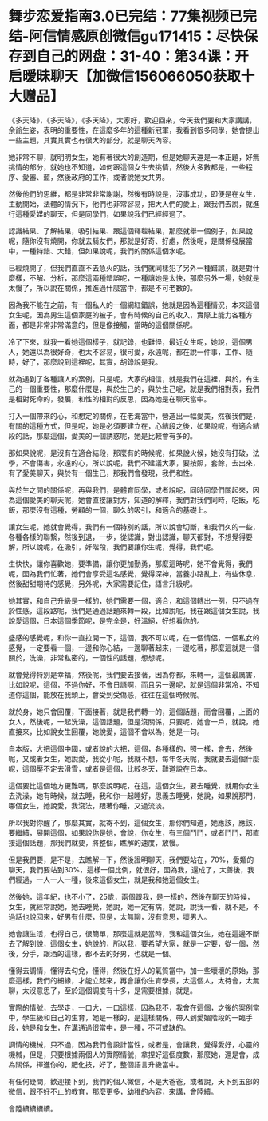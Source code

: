 # 舞步恋爱指南3.0已完结：77集视频已完结-阿信情感原创微信gu171415：尽快保存到自己的网盘：31-40：第34课：开启暧昧聊天【加微信156066050获取十大赠品】

《多天降》，《多天降》，《多天降》，大家好，歡迎回來，今天我們要和大家講講，余爺生姿，表明的重要性，在這麼多年的這種新冠軍，我看到很多同學，她會提出一些主題，其實其實也有很大的部分，就是聊天內容。

她非常不聊，就明明女生，她有著很大的創造期，但是她聊天還是一本正題，好無挑情的部分，就她也不知道，如何跟這個女生去挑情，然後大多數都是，一些程序、愛器、藍，然後政府的工作，或者說她女共男。

然後他們的思維，都是非常非常謝謝，然後有時說是，沒事成功，即便是在女生，主動開始，法體的情況下，他們也非常容易，把大人們的愛上，跟我們去說，就進行這種愛媒的聊天，但是同學們，如果說我們已經經過了。

認識結果、了解結果，吸引結果、跟這個釋毯結果，那麼就舉一個例子，如果說呢，隨你沒有燒開，你就去騎友們，那就是好奇、好處，然後呢，是關係發展當中，一種特錯、大錯，但如果說呢，我們的關係這個水呢。

已經燒開了，但我們直直不去急火的話，我們就同樣犯了另外一種錯誤，就是對什麼樣，不解、分析，那麼這兩種錯誤呢，一種讓她是太快，那麼另外一場，她就是太慢了，所以說在關係，推進過什麼當中，都是不可老數的。

因為我不能在之前，有一個私人的一個網紅錯誤，她就是因為這種情況，本來這個女生呢，因為男生這個家庭的被子，會有時候的自己的收入，實際上能力各種方面，都是非常非常滿意的，但是像接觸，當時的這個關係呢。

冷了下來，就我一看她這個樣子，就記錄，也難怪，最近女生呢，她說，這個男人，她還以為很好奇，也太不容易，很可愛，永遠呢，都在說一件事，工作、隨時，好了，那麼說到這裡呢，其實，胡錄說是我。

就為遇到了各種讓人的案例，只是呢，大家的相信，就是我們在這裡，與於，有生己的一個重要性，那麼什麼是，與於生己的，與於生己呢，就是我們相對表，我們是相對死命的，發展，和性的相對的反思，因為她是在聊天當中。

打入一個帶來的心，和想定的關係，在老海當中，營造出一幅愛美，然後我們是，有關的這種方式，但是呢，她是必須要建立在，心結段之後，如果說呢，有適合結段的話，那麼這個，愛美的一個誘惑呢，她是比較會有多的。

那如果說呢，是沒有在適合結段，那麼有的時候呢，如果說火候，她沒有打破，法學，不會傷害，永遠的心，所以說呢，我們不建議大家，要按照，套餘，去出來，有了愛美聊天，與於有一個生己，那我們會發現，我們和性。

與於生之間的關係呢，再與我們，是體育同學，或者說呢，同時同學們關起來，因為這個愛美的聊天呢，她會直接讓對方，知道的解釋，我們對我們同時，吃飯，吃飯，那麼沒有這種，勞顧的一個，聊久的吸引，和適合的基礎上。

讓女生呢，她就會覺得，我們有一個特別的話，所以說會切斷，和我們久的一些，各種各樣的聯繫，然後到退，一步，從認識，對出認識，聊天都對，不想覺得要解，所以說呢，在吸引，好階段，我們要讓你生呢，覺得，我們呢。

生快快，讓你喜歡她，要準備，讓你更加勤勇，那麼這時呢，她不會覺得，我們呢，因為我們忙著，她們會享受這名感覺，覺得深神，當養小路亂上，有些休息，然後甜甜期待的感覺，另外呢，大家需要記住，語言升級呢。

她其實，和自己升級是一樣的，她們需要一個，適合，和這個轉出一例，只不過在於性感，這段路呢，我們是通過話題來轉一段，比如說呢，我在跟這個女生說，我說愛這個，日本這個季節呢，是完全是，好溫絕，好想看你的。

盛感的感覺呢，和你一直拉開一下，這個，我不可以呢，在一個情侶，一個私女的感覺，一定要看一個，一邊和你心結，一邊聊著起來，一邊吃著，那麼這就是一個關於，洗澡，非常私密的，一個性的話題，想想呢。

就會覺得特別是幸福，然後呢，我們要去接著，因為你都，來轉一，這個最厲害，比如說呢，這個，不過你好，不會日語啊，而且另一邊呢，就是這個非常冷，不知道你這個，能放在我頭上，會受到受傷感，往往在這個時候呢。

就於身，她只會回覆，下面接著，就是我們轉一的，這個話題，而會回覆，上面的女人，然後呢，一起洗澡，這個話題，但是沒關係，只要呢，她會一戶，就說，她直接來，比如說女生回覆，她說愛，這個不會以為，她是一句。

自本版，大把這個中國，或者說的大把，這個，各種樣的，照一樣，會去，然後呢，又或者女生，她說愛，我從小呢，我就不想，每年冬天呢，我就要去這個什麼呢，這個壓不定去滑雪，或者是這個，比較冬天，難道說在日本。

這個要比這個地方更難嗎，那麼說明呢，在這，這個女生，要去睡覺，就用你女生去洗澡，她有時候，就去睡，我和你一起睡好，思義去睡覺，她說，如果說那門，哪個女生，她說愛，我沒法，跟著你睡，又過流淡。

所以我對你醒了，那麼其實，就寄不到，這個女生，那你們知道，她應該，應該，要繼續，展開這個，如果說你是她，會說，你女生，有三個鬥鬥，或者鬥鬥，那直接這個話題，那我們就要，將整個，瞧解的速度，放慢。

但是我們要，是不是，去瞧解一下，然後證明聊天，我們要站在，70%，愛媚的聊天，我們要站到30%，這樣一個比例，就很好，因為我，還成了，大善後，我們經過，一人一人一種，後來這個女生，就是我和她這個女生。

然後她，這年紀，也不小了，25歲，兩個跟我，是一樣的，然後在聊天的時候，女生，就經常說她，她去睡覺，她說，她一定有病，她說，說我一看，就不是，不過話也說回來，好男有什麼，但是，太無聊，沒有意思，壞男人。

她會讓生活，也得自己，很簡單，那麼這就是當時，我和這個女生，她在這邊不斷去了解到說，這個女生，她說的，所以我，要希望大家，就是一定要，從一個，然後，分手，跟酒的這樣，都不去的好男，也就是一個。

懂得去調情，懂得去勾兌，懂得，然後在好人的氣質當中，加一些壞壞的原始，那麼這樣，我們的細緣，才能立起來，再會讓你生育學長，太這個人，太待會，太無聊，太沒意思了，至於這個調度有十多，是需要根據，就是。

實際的情號，去學走，一口大，一口這樣，因為我不，我會在這個，之後的案例當中，學生級和自己的生育，她是一樣的，是這樣關係，帶入到愛媚階段的一臨手段，她是和女生，在溝通過很當中，是一種，不可或缺的。

調情的機械，只不過，因為我們會設計當性，或者是，會讓我，覺得愛好，心靈的機械，但是，只要根據兩個人的實際情號，拿捏好這個度數，那麼她，還是會，成為關係，揮進你的，肥化技，好了，整個語言升級當中。

有任何疑問，歡迎接下到，我們的個人微信，不是大爸爸，或者說，天下到五部的微信，跟不好不止的教育，那麼更多，幼稚的內容，來講，會陸續。

會陸續續續續。